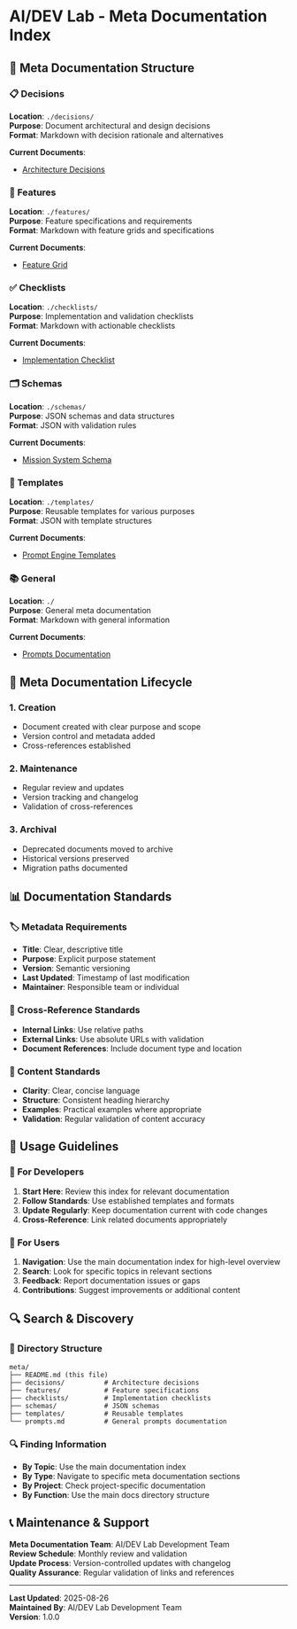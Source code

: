 # AI/DEV Lab - Meta Documentation Index

## 🧩 Meta Documentation Structure

### 📋 Decisions
**Location**: `./decisions/`  
**Purpose**: Document architectural and design decisions  
**Format**: Markdown with decision rationale and alternatives  

**Current Documents**:
- [Architecture Decisions](./decisions/decisions.md)

### 🎯 Features
**Location**: `./features/`  
**Purpose**: Feature specifications and requirements  
**Format**: Markdown with feature grids and specifications  

**Current Documents**:
- [Feature Grid](./features/feature_grid.md)

### ✅ Checklists
**Location**: `./checklists/`  
**Purpose**: Implementation and validation checklists  
**Format**: Markdown with actionable checklists  

**Current Documents**:
- [Implementation Checklist](./checklists/implementation_checklist.md)

### 🗂️ Schemas
**Location**: `./schemas/`  
**Purpose**: JSON schemas and data structures  
**Format**: JSON with validation rules  

**Current Documents**:
- [Mission System Schema](./schemas/mission-system-schema.json)

### 📝 Templates
**Location**: `./templates/`  
**Purpose**: Reusable templates for various purposes  
**Format**: JSON with template structures  

**Current Documents**:
- [Prompt Engine Templates](./templates/prompt-engine-templates.json)

### 📚 General
**Location**: `./`  
**Purpose**: General meta documentation  
**Format**: Markdown with general information  

**Current Documents**:
- [Prompts Documentation](./prompts.md)

## 🔄 Meta Documentation Lifecycle

### 1. **Creation**
- Document created with clear purpose and scope
- Version control and metadata added
- Cross-references established

### 2. **Maintenance**
- Regular review and updates
- Version tracking and changelog
- Validation of cross-references

### 3. **Archival**
- Deprecated documents moved to archive
- Historical versions preserved
- Migration paths documented

## 📊 Documentation Standards

### 🏷️ Metadata Requirements
- **Title**: Clear, descriptive title
- **Purpose**: Explicit purpose statement
- **Version**: Semantic versioning
- **Last Updated**: Timestamp of last modification
- **Maintainer**: Responsible team or individual

### 🔗 Cross-Reference Standards
- **Internal Links**: Use relative paths
- **External Links**: Use absolute URLs with validation
- **Document References**: Include document type and location

### 📝 Content Standards
- **Clarity**: Clear, concise language
- **Structure**: Consistent heading hierarchy
- **Examples**: Practical examples where appropriate
- **Validation**: Regular validation of content accuracy

## 🚀 Usage Guidelines

### 📖 For Developers
1. **Start Here**: Review this index for relevant documentation
2. **Follow Standards**: Use established templates and formats
3. **Update Regularly**: Keep documentation current with code changes
4. **Cross-Reference**: Link related documents appropriately

### 📖 For Users
1. **Navigation**: Use the main documentation index for high-level overview
2. **Search**: Look for specific topics in relevant sections
3. **Feedback**: Report documentation issues or gaps
4. **Contributions**: Suggest improvements or additional content

## 🔍 Search & Discovery

### 📂 Directory Structure
```
meta/
├── README.md (this file)
├── decisions/          # Architecture decisions
├── features/           # Feature specifications
├── checklists/         # Implementation checklists
├── schemas/            # JSON schemas
├── templates/          # Reusable templates
└── prompts.md          # General prompts documentation
```

### 🔍 Finding Information
- **By Topic**: Use the main documentation index
- **By Type**: Navigate to specific meta documentation sections
- **By Project**: Check project-specific documentation
- **By Function**: Use the main docs directory structure

## 📞 Maintenance & Support

**Meta Documentation Team**: AI/DEV Lab Development Team  
**Review Schedule**: Monthly review and validation  
**Update Process**: Version-controlled updates with changelog  
**Quality Assurance**: Regular validation of links and references  

---

**Last Updated**: 2025-08-26  
**Maintained By**: AI/DEV Lab Development Team  
**Version**: 1.0.0
